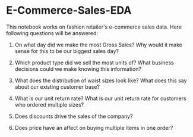 # E-Commerce-Sales-EDA

This notebook works on fashion retailer's e-commerce sales data. Here following  questions will be answered:

1. On what day did we make the most Gross Sales? Why would it make sense for this to be our biggest sales day?

2. Which product type did we sell the most units of? What business decisions could we make knowing this information?

3. What does the distribution of waist sizes look like? What does this say about our existing customer base?

4. What is our unit return rate? What is our unit return rate for customers who ordered multiple sizes?

5. Does discounts drive the sales of the company?

6. Does price have an affect on buying multiple items in one order?
